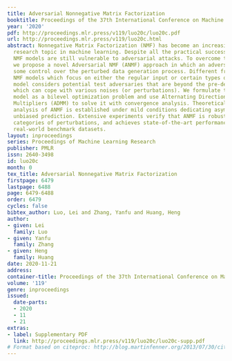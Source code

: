 ```yaml
---
title: Adversarial Nonnegative Matrix Factorization
booktitle: Proceedings of the 37th International Conference on Machine Learning
year: '2020'
pdf: http://proceedings.mlr.press/v119/luo20c/luo20c.pdf
url: http://proceedings.mlr.press/v119/luo20c.html
abstract: Nonnegative Matrix Factorization (NMF) has become an increasingly important
  research topic in machine learning. Despite all the practical success, most of existing
  NMF models are still vulnerable to adversarial attacks. To overcome this limitation,
  we propose a novel Adversarial NMF (ANMF) approach in which an adversary can exercise
  some control over the perturbed data generation process. Different from the traditional
  NMF models which focus on either the regular input or certain types of noise, our
  model considers potential test adversaries that are beyond the pre-defined constraints,
  which can cope with various noises (or perturbations). We formulate the proposed
  model as a bilevel optimization problem and use Alternating Direction Method of
  Multipliers (ADMM) to solve it with convergence analysis. Theoretically, the robustness
  analysis of ANMF is established under mild conditions dedicating asymptotically
  unbiased prediction. Extensive experiments verify that ANMF is robust to a broad
  categories of perturbations, and achieves state-of-the-art performances on distinct
  real-world benchmark datasets.
layout: inproceedings
series: Proceedings of Machine Learning Research
publisher: PMLR
issn: 2640-3498
id: luo20c
month: 0
tex_title: Adversarial Nonnegative Matrix Factorization
firstpage: 6479
lastpage: 6488
page: 6479-6488
order: 6479
cycles: false
bibtex_author: Luo, Lei and Zhang, Yanfu and Huang, Heng
author:
- given: Lei
  family: Luo
- given: Yanfu
  family: Zhang
- given: Heng
  family: Huang
date: 2020-11-21
address: 
container-title: Proceedings of the 37th International Conference on Machine Learning
volume: '119'
genre: inproceedings
issued:
  date-parts:
  - 2020
  - 11
  - 21
extras:
- label: Supplementary PDF
  link: http://proceedings.mlr.press/v119/luo20c/luo20c-supp.pdf
# Format based on citeproc: http://blog.martinfenner.org/2013/07/30/citeproc-yaml-for-bibliographies/
---
```


